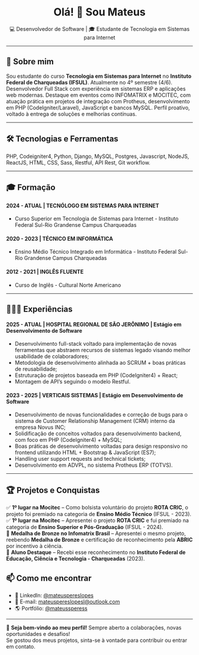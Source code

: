 <h1 align="center">Olá! 👋 Sou Mateus</h1>

<p align="center">
  💻 Desenvolvedor de Software | 🎓 Estudante de Tecnologia em Sistemas para Internet 
</p>

---

## 📌 Sobre mim
Sou estudante do curso **Tecnologia em Sistemas para Internet** no **Instituto Federal de Charqueadas (IFSUL)**. Atualmente no 4º semestre (4/6).  
Desenvolvedor Full Stack com experiência em sistemas ERP e aplicações web modernas. Destaque em eventos como INFOMATRIX e MOCITEC, com atuação prática em projetos de integração com Protheus, desenvolvimento em PHP (CodeIgniter/Laravel), JavaScript e bancos MySQL. Perfil proativo, voltado à entrega de soluções e melhorias contínuas.

---

## 🛠️ Tecnologias e Ferramentas  
PHP, Codeigniter4, Python, Django, MySQL, Postgres, Javascript, NodeJS, ReactJS, HTML, CSS, Sass, Restful, API Rest, Git workflow.

---

## 🎓 Formação

#### 2024 - ATUAL | TECNÓLOGO EM SISTEMAS PARA INTERNET
- Curso Superior em Tecnologia de Sistemas para Internet - Instituto Federal Sul-Rio Grandense Campus Charqueadas

#### 2020 - 2023 | TÉCNICO EM INFORMÁTICA
-  Ensino Médio Técnico Integrado em Informática - Instituto Federal Sul-Rio Grandense Campus Charqueadas

####  2012 - 2021 | INGLÊS FLUENTE
-  Curso de Inglês - Cultural Norte Americano

---

## 👨🏻‍💻 Experiências

#### 2025 - ATUAL | HOSPITAL REGIONAL DE SÃO JERÔNIMO | Estágio em Desenvolvimento de Software
- Desenvolvimento full-stack voltado para implementação de novas ferramentas que abstraem recursos de sistemas legado visando melhor usabilidade de colaboradores;
- Metodologia de desenvolvimento alinhada ao SCRUM + boas práticas de reusabilidade;
- Estruturação de projetos baseada em PHP (CodeIgniter4) + React;
- Montagem de API’s seguindo o modelo Restful.
 
#### 2023 - 2025 | VERTICAIS SISTEMAS | Estágio em Desenvolvimento de Software
- Desenvolvimento de novas funcionalidades e correção de bugs para o sistema de Customer Relationship Management (CRM) interno da empresa Novus INC;
- Solidificação de conceitos voltados para desenvolvimento backend, com foco em PHP (CodeIgniter4) + MySQL;
- Boas práticas de desenvolvimento voltadas para design responsivo no frontend utilizando HTML + Bootstrap & JavaScript (ES7);
- Handling user support requests and technical tickets;
- Desenvolvimento em ADVPL, no sistema Protheus ERP (TOTVS).

---

## 🏆 Projetos e Conquistas
✅ **1º lugar na Mocitec** – Como bolsista voluntário do projeto **ROTA CRIC**, o projeto foi premiado na categoria de **Ensino Médio Técnico** (IFSUL - 2023).  
✅ **1º lugar na Mocitec** – Apresentei o projeto **ROTA CRIC** e fui premiado na categoria de **Ensino Superior e Pós-Graduação** (IFSUL - 2024).  
🥉 **Medalha de Bronze no Infomatrix Brasil** – Apresentei o mesmo projeto, reebendo **Medalha de Bronze** e certificação de reconhecimento pela **ABRIC** por incentivo à ciência.  
🏅 **Aluno Destaque** – Recebi esse reconhecimento no **Instituto Federal de Educação, Ciência e Tecnologia - Charqueadas** (2023).

## 📫 Como me encontrar
- 🔗 LinkedIn: [@mateuspereslopes](https://www.linkedin.com/in/mateuspereslopes)  
- 📧 E-mail: [mateuspereslopesl@outlook.com](mailto:mateuspereslopesl@outlook.com)  
- 🌎 Portfólio: [@mateussperess](https://github.com/mateussperess)  

---

🚀 **Seja bem-vindo ao meu perfil!** Sempre aberto a colaborações, novas oportunidades e desafios!  
Se gostou dos meus projetos, sinta-se à vontade para contribuir ou entrar em contato.  
